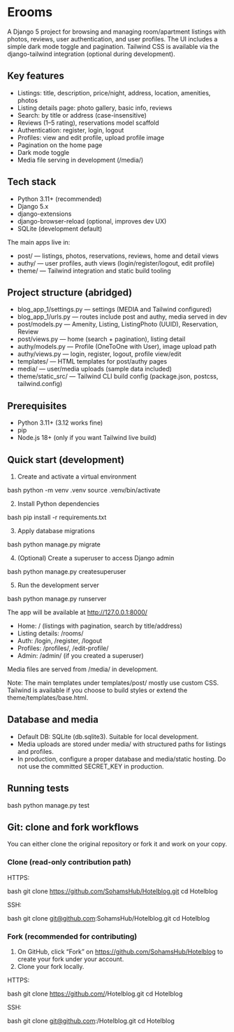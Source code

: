# Erooms

A Django 5 project for browsing and managing room/apartment listings with photos, reviews, user authentication, and user profiles. The UI includes a simple dark mode toggle and pagination. Tailwind CSS is available via the django-tailwind integration (optional during development).

## Key features

- Listings: title, description, price/night, address, location, amenities, photos
- Listing details page: photo gallery, basic info, reviews
- Search: by title or address (case-insensitive)
- Reviews (1–5 rating), reservations model scaffold
- Authentication: register, login, logout
- Profiles: view and edit profile, upload profile image
- Pagination on the home page
- Dark mode toggle
- Media file serving in development (/media/)

## Tech stack

- Python 3.11+ (recommended)
- Django 5.x
- django-extensions
- django-browser-reload (optional, improves dev UX)
- SQLite (development default)

The main apps live in:
- post/ — listings, photos, reservations, reviews, home and detail views
- authy/ — user profiles, auth views (login/register/logout, edit profile)
- theme/ — Tailwind integration and static build tooling

## Project structure (abridged)

- blog_app_1/settings.py — settings (MEDIA and Tailwind configured)
- blog_app_1/urls.py — routes include post and authy, media served in dev
- post/models.py — Amenity, Listing, ListingPhoto (UUID), Reservation, Review
- post/views.py — home (search + pagination), listing detail
- authy/models.py — Profile (OneToOne with User), image upload path
- authy/views.py — login, register, logout, profile view/edit
- templates/ — HTML templates for post/authy pages
- media/ — user/media uploads (sample data included)
- theme/static_src/ — Tailwind CLI build config (package.json, postcss, tailwind.config)

## Prerequisites

- Python 3.11+ (3.12 works fine)
- pip
- Node.js 18+ (only if you want Tailwind live build)

## Quick start (development)

1) Create and activate a virtual environment

bash
python -m venv .venv
source .venv/bin/activate


2) Install Python dependencies

bash
pip install -r requirements.txt


3) Apply database migrations

bash
python manage.py migrate


4) (Optional) Create a superuser to access Django admin

bash
python manage.py createsuperuser


5) Run the development server

bash
python manage.py runserver


The app will be available at http://127.0.0.1:8000/

- Home: / (listings with pagination, search by title/address)
- Listing details: /rooms/<id>
- Auth: /login, /register, /logout
- Profiles: /profiles/<id>, /edit-profile/
- Admin: /admin/ (if you created a superuser)

Media files are served from /media/ in development.

Note: The main templates under templates/post/ mostly use custom CSS. Tailwind is available if you choose to build styles or extend the theme/templates/base.html.

## Database and media

- Default DB: SQLite (db.sqlite3). Suitable for local development.
- Media uploads are stored under media/ with structured paths for listings and profiles.
- In production, configure a proper database and media/static hosting. Do not use the committed SECRET_KEY in production.

## Running tests

bash
python manage.py test


## Git: clone and fork workflows

You can either clone the original repository or fork it and work on your copy.

### Clone (read-only contribution path)

HTTPS:

bash
git clone https://github.com/SohamsHub/Hotelblog.git
cd Hotelblog


SSH:

bash
git clone git@github.com:SohamsHub/Hotelblog.git
cd Hotelblog


### Fork (recommended for contributing)

1) On GitHub, click “Fork” on https://github.com/SohamsHub/Hotelblog to create your fork under your account.
2) Clone your fork locally.

HTTPS:

bash
git clone https://github.com/<your-username>/Hotelblog.git
cd Hotelblog


SSH:

bash
git clone git@github.com:<your-username>/Hotelblog.git
cd Hotelblog

